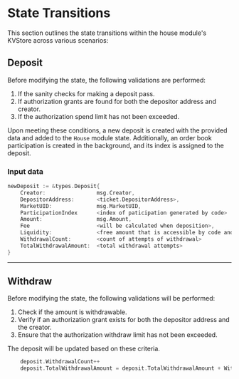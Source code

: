 # **State Transitions**

This section outlines the state transitions within the house module's KVStore across various scenarios:

## **Deposit**

Before modifying the state, the following validations are performed:

1. If the sanity checks for making a deposit pass.
2. If authorization grants are found for both the depositor address and creator.
3. If the authorization spend limit has not been exceeded.

Upon meeting these conditions, a new deposit is created with the provided data and added to the `House` module state. Additionally, an order book participation is created in the background, and its index is assigned to the deposit.

### **Input data**

```go
newDeposit := &types.Deposit{
    Creator:                msg.Creator,
    DepositorAddress:       <ticket.DepositorAddress>,
    MarketUID:              msg.MarketUID,
    ParticipationIndex      <index of paticipation generated by code>
    Amount:                 msg.Amount,
    Fee                     <will be calculated when deposition>,
    Liquidity:              <free amount that is accessible by code and depositor>,
    WithdrawalCount:        <count of attempts of withdrawal>
    TotalWithdrawalAmount:  <total withdrawal attempts>
}
```

---

## **Withdraw**

Before modifying the state, the following validations will be performed:

1. Check if the amount is withdrawable.
2. Verify if an authorization grant exists for both the depositor address and the creator.
3. Ensure that the authorization withdraw limit has not been exceeded.

The deposit will be updated based on these criteria.


```go
    deposit.WithdrawalCount++
    deposit.TotalWithdrawalAmount = deposit.TotalWithdrawalAmount + WithdrawalAmount
```
